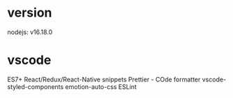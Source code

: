 # version
nodejs: v16.18.0

# vscode
ES7+ React/Redux/React-Native snippets
Prettier - COde formatter
vscode-styled-components
emotion-auto-css
ESLint